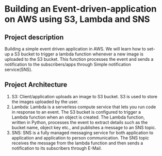# Building an Event-driven-application on AWS using S3, Lambda and SNS
## Project description
Building a simple event driven application in AWS. We will learn how to set-up a S3 bucket to trigger a lambda function whenever a new image is uploaded to the S3 bucket. This function processes the event and sends a notification to the subscribers/apps through Simple notification service(SNS).
## Project Architecture

1. S3: Client/application uploads an image to S3 bucket. S3 is used to store the images uploaded by the user.
2. Lambda: Lambda is a serverless compute service that lets you run code in response to an event. The S3 bucket is configured to trigger a Lambda function when an object is created. The Lambda function, written in Python, processes the event to extract details such as the bucket name, object key etc., and publishes a message to an SNS topic.
3. SNS: SNS is a fully managed messaging service for both application to application and application to person communication.
   The SNS topic receives the message from the lambda function and then sends a notification to its subscribers through E-Mail.
